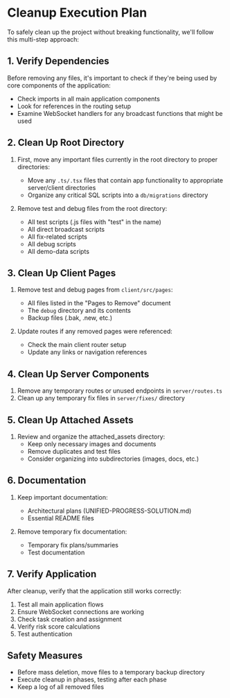 # Cleanup Execution Plan

To safely clean up the project without breaking functionality, we'll follow this multi-step approach:

## 1. Verify Dependencies

Before removing any files, it's important to check if they're being used by core components of the application:

- Check imports in all main application components
- Look for references in the routing setup
- Examine WebSocket handlers for any broadcast functions that might be used

## 2. Clean Up Root Directory

1. First, move any important files currently in the root directory to proper directories:
   - Move any `.ts/.tsx` files that contain app functionality to appropriate server/client directories
   - Organize any critical SQL scripts into a `db/migrations` directory

2. Remove test and debug files from the root directory:
   - All test scripts (.js files with "test" in the name)
   - All direct broadcast scripts
   - All fix-related scripts
   - All debug scripts
   - All demo-data scripts

## 3. Clean Up Client Pages

1. Remove test and debug pages from `client/src/pages`:
   - All files listed in the "Pages to Remove" document
   - The `debug` directory and its contents
   - Backup files (.bak, .new, etc.)

2. Update routes if any removed pages were referenced:
   - Check the main client router setup
   - Update any links or navigation references

## 4. Clean Up Server Components

1. Remove any temporary routes or unused endpoints in `server/routes.ts`
2. Clean up any temporary fix files in `server/fixes/` directory

## 5. Clean Up Attached Assets

1. Review and organize the attached_assets directory:
   - Keep only necessary images and documents
   - Remove duplicates and test files
   - Consider organizing into subdirectories (images, docs, etc.)

## 6. Documentation

1. Keep important documentation:
   - Architectural plans (UNIFIED-PROGRESS-SOLUTION.md)
   - Essential README files

2. Remove temporary fix documentation:
   - Temporary fix plans/summaries
   - Test documentation

## 7. Verify Application

After cleanup, verify that the application still works correctly:

1. Test all main application flows
2. Ensure WebSocket connections are working
3. Check task creation and assignment
4. Verify risk score calculations
5. Test authentication

## Safety Measures

- Before mass deletion, move files to a temporary backup directory
- Execute cleanup in phases, testing after each phase
- Keep a log of all removed files